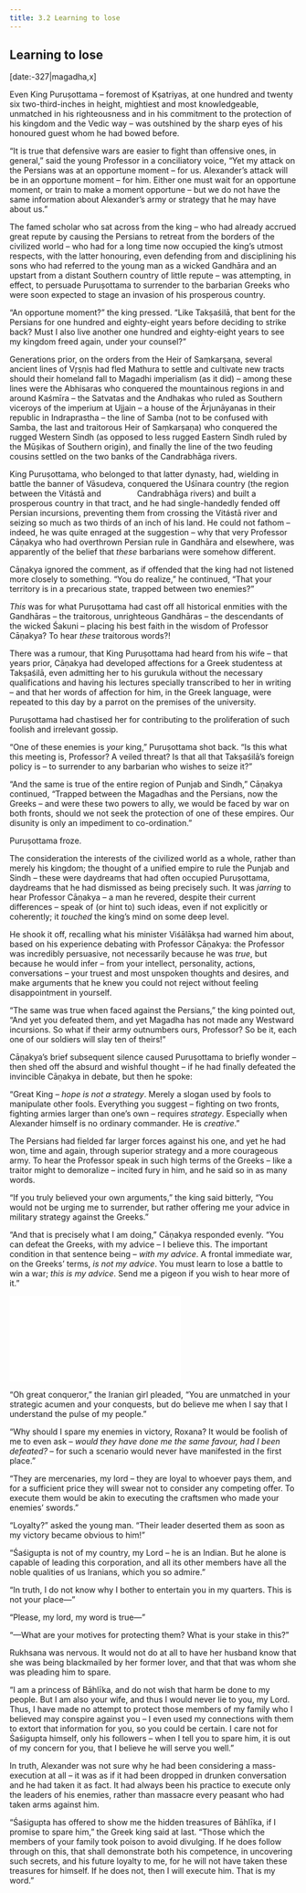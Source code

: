 ```yaml
---
title: 3.2 Learning to lose
---
```

## Learning to lose

[date:-327|magadha,x]

Even King Puruṣottama – foremost of Kṣatriyas, at one hundred and twenty six two-third-inches in height, mightiest and most knowledgeable, unmatched in his righteousness and in his commitment to the protection of his kingdom and the Vedic way – was outshined by the sharp eyes of his honoured guest whom he had bowed before.

“It is true that defensive wars are easier to fight than offensive ones, in general,” said the young Professor in a conciliatory voice, “Yet my attack on the Persians was at an opportune moment – for us. Alexander’s attack will be in an opportune moment – for him. Either one must wait for an opportune moment, or train to make a moment opportune – but we do not have the same information about Alexander’s army or strategy that he may have about us.”

The famed scholar who sat across from the king – who had already accrued great repute by causing the Persians to retreat from the borders of the civilized world – who had for a long time now occupied the king’s utmost respects, with the latter honouring, even defending from and disciplining his sons who had referred to the young man as a wicked Gandhāra and an upstart from a distant Southern country of little repute – was attempting, in effect, to persuade Puruṣottama to surrender to the barbarian Greeks who were soon expected to stage an invasion of his prosperous country.

“An opportune moment?” the king pressed. “Like Takṣaśilā, that bent for the Persians for one hundred and eighty-eight years before deciding to strike back? Must I also live another one hundred and eighty-eight years to see my kingdom freed again, under your counsel?”

Generations prior, on the orders from the Heir of Saṃkarṣaṇa, several ancient lines of Vṛṣṇis had fled Mathura to settle and cultivate new tracts should their homeland fall to Magadhi imperialism (as it did) – among these lines were the Abhisaras who conquered the mountainous regions in and around Kaśmīra – the Satvatas and the Andhakas who ruled as Southern viceroys of the imperium at Ujjain – a house of the Ārjunāyanas in their republic in Indraprastha – the line of Samba (not to be confused with Samba, the last and traitorous Heir of Saṃkarṣaṇa) who conquered the rugged Western Sindh (as opposed to less rugged Eastern Sindh ruled by the Mūṣikas of Southern origin), and finally the line of the two feuding cousins settled on the two banks of the Candrabhāga rivers.

King Puruṣottama, who belonged to that latter dynasty, had, wielding in battle the banner of Vāsudeva, conquered the Uśīnara country (the region between the Vitástā and                Candrabhāga rivers) and built a prosperous country in that tract, and he had single-handedly fended off Persian incursions, preventing them from crossing the Vitástā river and seizing so much as two thirds of an inch of his land. He could not fathom – indeed, he was quite enraged at the suggestion – why that very Professor Cāṇakya who had overthrown Persian rule in Gandhāra and elsewhere, was apparently of the belief that _these_ barbarians were somehow different.

Cāṇakya ignored the comment, as if offended that the king had not listened more closely to something. “You do realize,” he continued, “That your territory is in a precarious state, trapped between two enemies?”

_This_ was for what Puruṣottama had cast off all historical enmities with the Gandhāras – the traitorous, unrighteous Gandhāras – the descendants of the wicked Śakuni – placing his best faith in the wisdom of Professor Cāṇakya? To hear _these_ traitorous words?!

There was a rumour, that King Puruṣottama had heard from his wife – that years prior, Cāṇakya had developed affections for a Greek studentess at Takṣaśilā, even admitting her to his gurukula without the necessary qualifications and having his lectures specially transcribed to her in writing – and that her words of affection for him, in the Greek language, were repeated to this day by a parrot on the premises of the university.

Puruṣottama had chastised her for contributing to the proliferation of such foolish and irrelevant gossip.

“One of these enemies is _your_ king,” Puruṣottama shot back. “Is this what this meeting is, Professor? A veiled threat? Is that all that Takṣaśilā’s foreign policy is – to surrender to any barbarian who wishes to seize it?”

“And the same is true of the entire region of Punjab and Sindh,” Cāṇakya continued, “Trapped between the Magadhas and the Persians, now the Greeks – and were these two powers to ally, we would be faced by war on both fronts, should we not seek the protection of one of these empires. Our disunity is only an impediment to co-ordination.”

Puruṣottama froze.

The consideration the interests of the civilized world as a whole, rather than merely his kingdom; the thought of a unified empire to rule the Punjab and Sindh – these were daydreams that had often occupied Puruṣottama, daydreams that he had dismissed as being precisely such. It was _jarring_ to hear Professor Cāṇakya – a man he revered, despite their current differences – speak of (or hint to) such ideas, even if not explicitly or coherently; it _touched_ the king’s mind on some deep level.

He shook it off, recalling what his minister Viśālākṣa had warned him about, based on his experience debating with Professor Cāṇakya: the Professor was incredibly persuasive, not necessarily because he was _true_, but because he would infer – from your intellect, personality, actions, conversations – your truest and most unspoken thoughts and desires, and make arguments that he knew you could not reject without feeling disappointment in yourself.

“The same was true when faced against the Persians,” the king pointed out, “And yet you defeated them, and yet Magadha has not made any Westward incursions. So what if their army outnumbers ours, Professor? So be it, each one of our soldiers will slay ten of theirs!”

Cāṇakya’s brief subsequent silence caused Puruṣottama to briefly wonder – then shed off the absurd and wishful thought – if he had finally defeated the invincible Cāṇakya in debate, but then he spoke:

“Great King – _hope is not a strategy_. Merely a slogan used by fools to manipulate other fools. Everything you suggest – fighting on two fronts, fighting armies larger than one’s own – requires _strategy_. Especially when Alexander himself is no ordinary commander. He is _creative_.”

The Persians had fielded far larger forces against his one, and yet he had won, time and again, through superior strategy and a more courageous army. To hear the Professor speak in such high terms of the Greeks – like a traitor might to demoralize – incited fury in him, and he said so in as many words.

“If you truly believed your own arguments,” the king said bitterly, “You would not be urging me to surrender, but rather offering me your advice in military strategy against the Greeks.”

“And that is precisely what I am doing,” Cāṇakya responded evenly. “You can defeat the Greeks, with my advice – I believe this. The important condition in that sentence being – _with my advice_. A frontal immediate war, on the Greeks’ terms, _is not my advice_. You must learn to lose a battle to win a war; _this is my advice_. Send me a pigeon if you wish to hear more of it.”

![porus](../specials/quotes/arthashastra/porus.md)

“Oh great conqueror,” the Iranian girl pleaded, “You are unmatched in your strategic acumen and your conquests, but do believe me when I say that I understand the pulse of my people.”

“Why should I spare my enemies in victory, Roxana? It would be foolish of me to even ask – _would they have done me the same favour, had I been defeated?_ – for such a scenario would never have manifested in the first place.”

“They are mercenaries, my lord – they are loyal to whoever pays them, and for a sufficient price they will swear not to consider any competing offer. To execute them would be akin to executing the craftsmen who made your enemies’ swords.”

“Loyalty?” asked the young man. “Their leader deserted them as soon as my victory became obvious to him!”

“Śaśigupta is not of my country, my Lord – he is an Indian. But he alone is capable of leading this corporation, and all its other members have all the noble qualities of us Iranians, which you so admire.”

“In truth, I do not know why I bother to entertain you in my quarters. This is not your place—”

“Please, my lord, my word is true—”

“—What are your motives for protecting them? What is your stake in this?”

Rukhsana was nervous. It would not do at all to have her husband know that she was being blackmailed by her former lover, and that that was whom she was pleading him to spare.

“I am a princess of Bāhlīka, and do not wish that harm be done to my people. But I am also your wife, and thus I would never lie to you, my Lord. Thus, I have made no attempt to protect those members of my family who I believed may conspire against you – I even used my connections with them to extort that information for you, so you could be certain. I care not for Śaśigupta himself, only his followers – when I tell you to spare him, it is out of my concern for you, that I believe he will serve you well.”

In truth, Alexander was not sure why he had been considering a mass-execution at all – it was as if it had been dropped in drunken conversation and he had taken it as fact. It had always been his practice to execute only the leaders of his enemies, rather than massacre every peasant who had taken arms against him.

“Śaśigupta has offered to show me the hidden treasures of Bāhlīka, if I promise to spare him,” the Greek king said at last. “Those which the members of your family took poison to avoid divulging. If he does follow through on this, that shall demonstrate both his competence, in uncovering such secrets, and his future loyalty to me, for he will not have taken these treasures for himself. If he does not, then I will execute him. That is my word.”